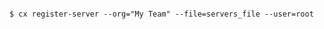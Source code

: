 <!-- layout:code post: registered-servers_cloud-66-toolbelt -->

```

$ cx register-server --org="My Team" --file=servers_file --user=root

```

